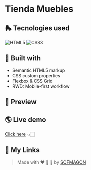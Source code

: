 # Tienda Muebles





## 🛼 Tecnologies used

![HTML5](https://img.shields.io/badge/html5-%23E34F26.svg?style=for-the-badge&logo=html5&logoColor=white) ![CSS3](https://img.shields.io/badge/css3-%231572B6.svg?style=for-the-badge&logo=css3&logoColor=white)



## 🧩 Built with

+ Semantic HTML5 markup
+ CSS custom properties
+ Flexbox & CSS Grid
+ RWD: Mobile-first workflow



## 🎨 Preview



## 🌎 Live demo

[Click here](https://01-ecommerce.netlify.app//) 👈🏻



## 🌈 My Links

> Made with ❤️ 🍕 🌮 by [SOFMAGON](https://sofmagon.com)

